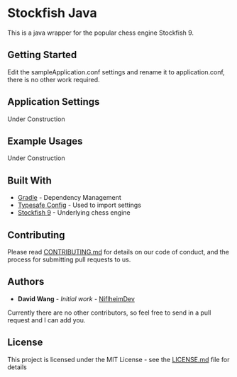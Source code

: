 # Stockfish Java

This is a java wrapper for the popular chess engine Stockfish 9.

## Getting Started

Edit the sampleApplication.conf settings and rename it to application.conf, there is no other work required.

## Application Settings

Under Construction

## Example Usages

Under Construction

## Built With

* [Gradle](https://gradle.org/) - Dependency Management
* [Typesafe Config](https://github.com/lightbend/config) - Used to import settings
* [Stockfish 9](https://stockfishchess.org/) - Underlying chess engine

## Contributing

Please read [CONTRIBUTING.md](/CONTRIBUTING.md) for details on our code of conduct, and the process for submitting pull requests to us.

## Authors

* **David Wang** - *Initial work* - [NiflheimDev](https://github.com/NiflheimDev)

Currently there are no other contributors, so feel free to send in a pull request and I can add you.

## License

This project is licensed under the MIT License - see the [LICENSE.md](LICENSE.md) file for details
